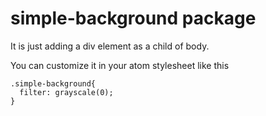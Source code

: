# simple-background package

It is just adding a div element as a child of body.

You can customize it in your atom stylesheet like this

```
.simple-background{
  filter: grayscale(0);
}
```
